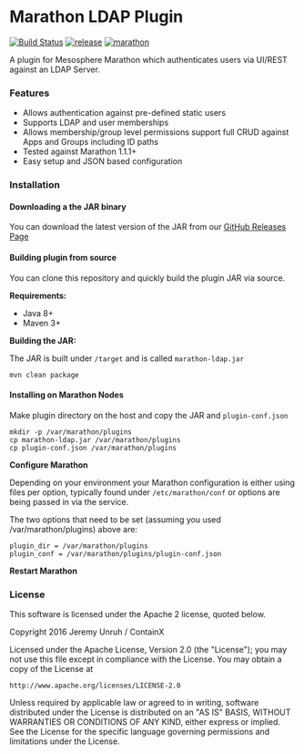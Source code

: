 # Marathon LDAP Plugin

[![Build Status](https://travis-ci.org/ContainX/marathon-ldap.svg?branch=master)](https://travis-ci.org/ContainX/marathon-ldap)
[![release](http://github-release-version.herokuapp.com/github/ContainX/marathon-ldap/release.svg?style=flat)](https://github.com/ContainX/marathon-ldap/releases/latest)
[![marathon](https://img.shields.io/badge/marathon-1.1.1-blue.svg)](https://mesosphere.github.io/marathon/)

A plugin for Mesosphere Marathon which authenticates users via UI/REST against an LDAP Server.  

### Features

- Allows authentication against pre-defined static users
- Supports LDAP and user memberships
- Allows membership/group level permissions support full CRUD against Apps and Groups including ID paths
- Tested against Marathon 1.1.1+
- Easy setup and JSON based configuration

### Installation

#### Downloading a the JAR binary

You can download the latest version of the JAR from our [GitHub Releases Page](https://github.com/ContainX/marathon-ldap/releases)

#### Building plugin from source

You can clone this repository and quickly build the plugin JAR via source.

**Requirements:**

- Java 8+
- Maven 3+

**Building the JAR:**

The JAR is built under ```/target``` and is called ```marathon-ldap.jar```

```
mvn clean package
```

#### Installing on Marathon Nodes

Make plugin directory on the host and copy the JAR and ```plugin-conf.json```

```
mkdir -p /var/marathon/plugins
cp marathon-ldap.jar /var/marathon/plugins
cp plugin-conf.json /var/marathon/plugins
```

**Configure Marathon**

Depending on your environment your Marathon configuration is either using files per option, typically found under ```/etc/marathon/conf``` or options are being passed in via the service.

The two options that need to be set (assuming you used /var/marathon/plugins) above are:

```
plugin_dir = /var/marathon/plugins
plugin_conf = /var/marathon/plugins/plugin-conf.json
```

**Restart Marathon**

### License

This software is licensed under the Apache 2 license, quoted below.

Copyright 2016 Jeremy Unruh / ContainX

Licensed under the Apache License, Version 2.0 (the "License"); you may not
use this file except in compliance with the License. You may obtain a copy of
the License at

    http://www.apache.org/licenses/LICENSE-2.0

Unless required by applicable law or agreed to in writing, software
distributed under the License is distributed on an "AS IS" BASIS, WITHOUT
WARRANTIES OR CONDITIONS OF ANY KIND, either express or implied. See the
License for the specific language governing permissions and limitations under
the License.
